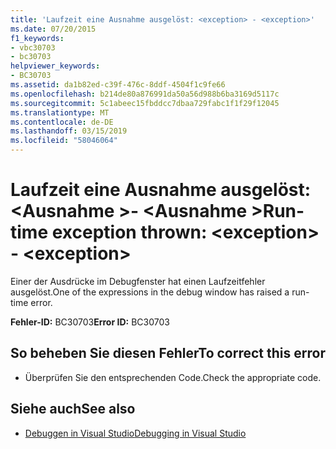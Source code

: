 ```yaml
---
title: 'Laufzeit eine Ausnahme ausgelöst: <exception> - <exception>'
ms.date: 07/20/2015
f1_keywords:
- vbc30703
- bc30703
helpviewer_keywords:
- BC30703
ms.assetid: da1b82ed-c39f-476c-8ddf-4504f1c9fe66
ms.openlocfilehash: b214de80a876991da50a56d988b6ba3169d5117c
ms.sourcegitcommit: 5c1abeec15fbddcc7dbaa729fabc1f1f29f12045
ms.translationtype: MT
ms.contentlocale: de-DE
ms.lasthandoff: 03/15/2019
ms.locfileid: "58046064"
---
```

# <a name="run-time-exception-thrown-exception---exception"></a><span data-ttu-id="ccecb-102">Laufzeit eine Ausnahme ausgelöst: \<Ausnahme >- \<Ausnahme ></span><span class="sxs-lookup"><span data-stu-id="ccecb-102">Run-time exception thrown: \<exception> - \<exception></span></span>
<span data-ttu-id="ccecb-103">Einer der Ausdrücke im Debugfenster hat einen Laufzeitfehler ausgelöst.</span><span class="sxs-lookup"><span data-stu-id="ccecb-103">One of the expressions in the debug window has raised a run-time error.</span></span>  
  
 <span data-ttu-id="ccecb-104">**Fehler-ID:** BC30703</span><span class="sxs-lookup"><span data-stu-id="ccecb-104">**Error ID:** BC30703</span></span>  
  
## <a name="to-correct-this-error"></a><span data-ttu-id="ccecb-105">So beheben Sie diesen Fehler</span><span class="sxs-lookup"><span data-stu-id="ccecb-105">To correct this error</span></span>  
  
-   <span data-ttu-id="ccecb-106">Überprüfen Sie den entsprechenden Code.</span><span class="sxs-lookup"><span data-stu-id="ccecb-106">Check the appropriate code.</span></span>  
  
## <a name="see-also"></a><span data-ttu-id="ccecb-107">Siehe auch</span><span class="sxs-lookup"><span data-stu-id="ccecb-107">See also</span></span>

- [<span data-ttu-id="ccecb-108">Debuggen in Visual Studio</span><span class="sxs-lookup"><span data-stu-id="ccecb-108">Debugging in Visual Studio</span></span>](/visualstudio/debugger/debugging-in-visual-studio)
